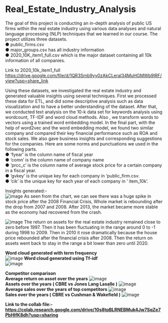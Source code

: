 # Real_Estate_Industry_Analysis

The goal of this project is conducting an in-depth analysis of public US firms within the real estate industry using various data analyses and natural language processing (NLP) techniques
that we learned in our course. The project utilizes three datasets.</br>
● public_firms.csv</br>
● major_groups.csv has all industry information</br>
● 2020_10K_item1_full.csv which is the major dataset containing all 10k information of all companies.</br>

Link to 2020_10k_item1_full https://drive.google.com/file/d/1QR3Smb9yy0zAkCLeral34MuHGMWb9lRF/view?usp=share_link
</br>

Using these datasets, we investigated the real estate industry and generated valuable insights
using several techniques. First we processed these data for ETL, and did some descriptive
analysis such as data visualization and to have a better understanding of the dataset. After that,
we conducted text analysis on the 10-k data set for keywords analysis using wordcount, TF-IDF
and word cloud methods. Also , we transform words to vectors using a trained word embedding
model. In the final part, with the help of word2vec and the word embedding model, we found
two similar company and compared their key financial performance such as ROA and stock
sales. We also gave business insights and corresponding suggestions for the companies.
Here are some norms and punctuations we used in the following parts.</br>
● ‘fyear’ is the column name of fiscal year</br>
● ‘comn’ is the column name of company name</br>
● ‘prcc_c’ is the column name of average stock price for a certain company in a fiscal year.</br>
● ‘gvkey’ is the unique key for each company in ‘public_firm.csv.</br>
● ‘cik’ is the unique key for each year of each company in ‘ item_10k’.</br>

Insights generated:-</br>
![image](https://github.com/DAKSH1-HUB/Real_Estate_Industry_Analysis/assets/81084807/7a131c7b-211f-453b-b928-104567ef6648)
As seen from the chart, we can see there was a huge spike in stock price after the 2008 Financial
Crisis, Whole market is rebounding after the drop from 2007 and 2008. After 2013, the market
became more stable as the economy had recovered from the crash.</br>

![image](https://github.com/DAKSH1-HUB/Real_Estate_Industry_Analysis/assets/81084807/4f43d71d-ea5c-40c3-9570-1ff9d5e0bc94)
The return on assets for the real estate industry remained close to zero before 1997. Then it has
been fluctuating in the range around 0 to -1 during 1998 to 2009. Then in 2010 it rose
dramatically because the house price rebounded after the financial crisis after 2008. Then the
return on assets went back to stay in the range a bit lower than zero until 2020.

**Word cloud generated with term frequency**</br>
![image](https://github.com/DAKSH1-HUB/Real_Estate_Industry_Analysis/assets/81084807/f0b6aa30-e2b0-4cd0-9f12-fade84f63783)
**Word cloud generated using Tf-idf**</br>
![image](https://github.com/DAKSH1-HUB/Real_Estate_Industry_Analysis/assets/81084807/1d74f87f-cd75-4ba0-9564-c54ca8a0b8b0)

**Competitor comparison**</br>
**Average return on asset over the years**
![image](https://github.com/DAKSH1-HUB/Real_Estate_Industry_Analysis/assets/81084807/fee510ca-ea5c-4191-b9bb-f3945ed515be)
</br>
**Assets over the years ( CBRE vs Jones Lang Lasalle )**
![image](https://github.com/DAKSH1-HUB/Real_Estate_Industry_Analysis/assets/81084807/1df1bf62-97b2-4bcd-863a-93e72420db40)
</br>
**Average sales over the years of top competitors** 
![image](https://github.com/DAKSH1-HUB/Real_Estate_Industry_Analysis/assets/81084807/f7b37f86-2adc-47fb-84ac-aaac35eeeaf1)
</br>
**Sales over the years ( CBRE vs Cushman & Wakefield )**
![image](https://github.com/DAKSH1-HUB/Real_Estate_Industry_Analysis/assets/81084807/faf0a0e0-d697-4b8a-b55f-a0136e8a8019)

**Link to the collab file:- https://colab.research.google.com/drive/10s8tpBLRNEBMuk4Jw7SqZe7PbHIfK8dh?usp=sharing**
